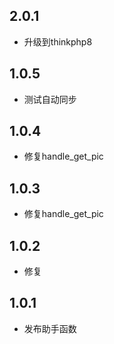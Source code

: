 ## 2.0.1
- 升级到thinkphp8

## 1.0.5
- 测试自动同步

## 1.0.4
- 修复handle_get_pic

## 1.0.3
- 修复handle_get_pic

## 1.0.2
- 修复

## 1.0.1
- 发布助手函数